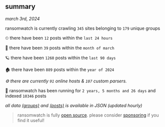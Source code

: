 
## summary
_march 3rd, 2024_

ransomwatch is currently crawling `345` sites belonging to `179` unique groups

⏲ there have been `12` posts within the `last 24 hours`

🦈 there have been `39` posts within the `month of march`

🪐 there have been `1260` posts within the `last 90 days`

🏚 there have been `889` posts within the `year of 2024`

_⚙️ there are currently `91` online hosts & `107` custom parsers._

🦕 ransomwatch has been running for `2 years, 5 months and 26 days` and indexed `10346` posts

_all data  [(groups)](http://ransomwhat.telemetry.ltd/groups) and [(posts)](http://ransomwhat.telemetry.ltd/posts) is available in JSON (updated hourly)_

> ransomwatch is fully [open source](https://github.com/joshhighet/ransomwatch#ransomwatch--). please consider [sponsoring](https://github.com/sponsors/joshhighet) if you find it useful!

